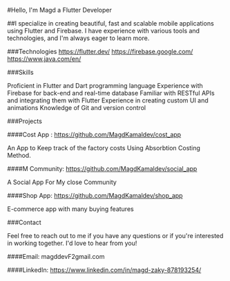 #Hello, I'm Magd a Flutter Developer

##I specialize in creating beautiful, fast and scalable mobile applications using Flutter and Firebase. I have experience with various tools and technologies, and I'm always eager to learn more.


###Technologies
https://flutter.dev/
https://firebase.google.com/
https://www.java.com/en/


###Skills

Proficient in Flutter and Dart programming language
Experience with Firebase for back-end and real-time database
Familiar with RESTful APIs and integrating them with Flutter
Experience in creating custom UI and animations
Knowledge of Git and version control


###Projects

####Cost App : https://github.com/MagdKamaldev/cost_app

An App to Keep track of the factory costs Using Absorbtion Costing Method.

####M Community: https://github.com/MagdKamaldev/social_app 

A Social App For My close Community

####Shop App: https://github.com/MagdKamaldev/shop_app

E-commerce app with many buying features  

###Contact

Feel free to reach out to me if you have any questions or if you're interested in working together. I'd love to hear from you!


####Email: 
magddevF2gmail.com

####LinkedIn: 
https://www.linkedin.com/in/magd-zaky-878193254/
